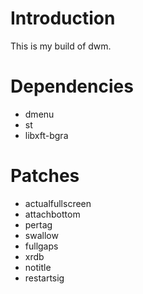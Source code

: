 # Introduction

This is my build of dwm.

# Dependencies

* dmenu
* st
* libxft-bgra

# Patches

* actualfullscreen
* attachbottom
* pertag
* swallow
* fullgaps
* xrdb
* notitle
* restartsig
